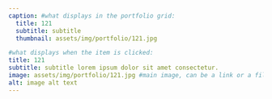 ```yaml
---
caption: #what displays in the portfolio grid:
  title: 121
  subtitle: subtitle
  thumbnail: assets/img/portfolio/121.jpg

#what displays when the item is clicked:
title: 121
subtitle: subtitle lorem ipsum dolor sit amet consectetur.
image: assets/img/portfolio/121.jpg #main image, can be a link or a file in assets/img/portfolio
alt: image alt text
---
```

